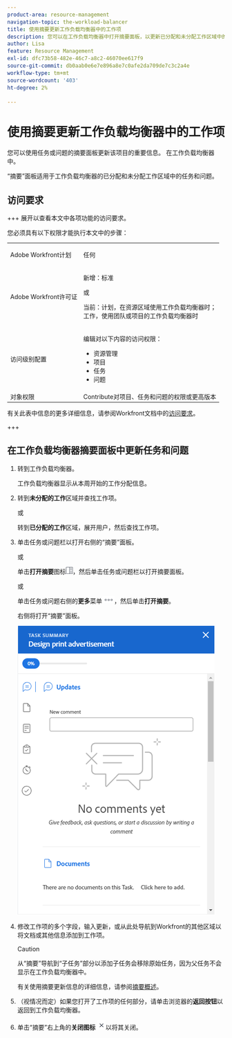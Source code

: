 ```yaml
---
product-area: resource-management
navigation-topic: the-workload-balancer
title: 使用摘要更新工作负载均衡器中的工作项
description: 您可以在工作负载均衡器中打开摘要面板，以更新已分配和未分配工作区域中的工作项。
author: Lisa
feature: Resource Management
exl-id: dfc73b58-482e-46c7-a8c2-46070ee617f9
source-git-commit: db0aab0e6e7e896a8e7c0afe2da709de7c3c2a4e
workflow-type: tm+mt
source-wordcount: '403'
ht-degree: 2%

---
```


# 使用摘要更新工作负载均衡器中的工作项

您可以使用任务或问题的摘要面板更新该项目的重要信息。 在工作负载均衡器中。

“摘要”面板适用于工作负载均衡器的已分配和未分配工作区域中的任务和问题。

## 访问要求

+++ 展开以查看本文中各项功能的访问要求。

您必须具有以下权限才能执行本文中的步骤：

<table style="table-layout:auto"> 
 <col> 
 <col> 
 <tbody> 
  <tr> 
   <td role="rowheader">Adobe Workfront计划</td> 
   <td> <p>任何 </p> </td> 
  </tr> 
  <tr> 
   <td role="rowheader">Adobe Workfront许可证</td> 
   <td><p>新增：标准</p>
       <p>或</p>
       <p>当前：计划，在资源区域使用工作负载均衡器时；</br>
       工作，使用团队或项目的工作负载均衡器时</p></td>
  </tr>
  <tr> 
   <td role="rowheader">访问级别配置</td> 
   <td> <p>编辑对以下内容的访问权限：</p> 
    <ul> 
     <li>资源管理</li> 
     <li>项目</li> 
     <li>任务</li> 
     <li>问题</li> 
    </ul>
   </td> 
  </tr> 
  <tr> 
   <td role="rowheader">对象权限</td> 
   <td>Contribute对项目、任务和问题的权限或更高版本</td> 
  </tr> 
 </tbody> 
</table>

有关此表中信息的更多详细信息，请参阅Workfront文档中的[访问要求](/help/quicksilver/administration-and-setup/add-users/access-levels-and-object-permissions/access-level-requirements-in-documentation.md)。

+++

## 在工作负载均衡器摘要面板中更新任务和问题

1. 转到工作负载均衡器。

   工作负载均衡器显示从本周开始的工作分配信息。

1. 转到&#x200B;**未分配的工作**&#x200B;区域并查找工作项。

   或

   转到&#x200B;**已分配的工作**&#x200B;区域，展开用户，然后查找工作项。

1. 单击任务或问题栏以打开右侧的“摘要”面板。

   或

   单击&#x200B;**打开摘要**&#x200B;图标![](assets/summary-panel-icon.png)，然后单击任务或问题栏以打开摘要面板。

   或

   单击任务或问题右侧的&#x200B;**更多**&#x200B;菜单![](assets/more-icon.png)，然后单击&#x200B;**打开摘要**。

   右侧将打开“摘要”面板。

   ![摘要面板](assets/summary-panel-task-wb-new-comments.png)

1. 修改工作项的多个字段，输入更新，或从此处导航到Workfront的其他区域以将文档或其他信息添加到工作项。

   >[!CAUTION]
   >
   >从“摘要”导航到“子任务”部分以添加子任务会移除原始任务，因为父任务不会显示在工作负载均衡器中。

   有关使用摘要更新信息的详细信息，请参阅[摘要概述](../../workfront-basics/the-new-workfront-experience/summary-overview.md)。

1. （视情况而定）如果您打开了工作项的任何部分，请单击浏览器的&#x200B;**返回按钮**&#x200B;以返回到工作负载均衡器。
1. 单击“摘要”右上角的&#x200B;**关闭图标** ![](assets/close-icon.png)以将其关闭。
